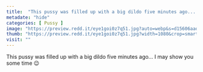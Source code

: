 ```yaml
---
title:  "This pussy was filled up with a big dildo five minutes ago... I may show you some time 😉"
metadate: "hide"
categories: [ Pussy ]
image: "https://preview.redd.it/eye1goi0z7q51.jpg?auto=webp&s=d15606aad62e23c68347a6477243b031378c7c9f"
thumb: "https://preview.redd.it/eye1goi0z7q51.jpg?width=1080&crop=smart&auto=webp&s=6018ce4cf3978140d2495ade16294af163e19a87"
visit: ""
---
```

This pussy was filled up with a big dildo five minutes ago... I may show you some time 😉
